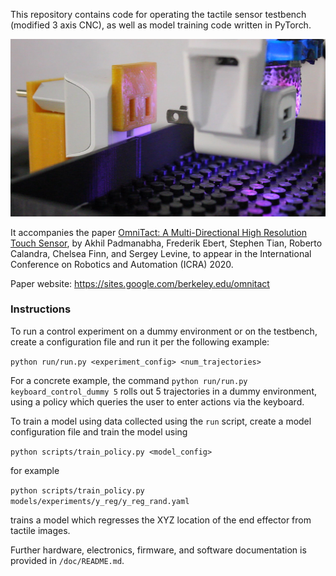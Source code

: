 
This repository contains code for operating the tactile sensor testbench (modified 3 axis CNC), as well as model training code written in PyTorch. 

![](doc/plug_insertion.png)

It accompanies the paper [OmniTact: A Multi-Directional High Resolution Touch Sensor](https://arxiv.org/abs/2003.06965),
 by Akhil Padmanabha, Frederik Ebert, Stephen Tian, Roberto Calandra, Chelsea Finn, and Sergey Levine, to appear in the International Conference on Robotics and Automation (ICRA) 2020.

Paper website: https://sites.google.com/berkeley.edu/omnitact

### Instructions
To run a control experiment on a dummy environment or on the testbench, create a configuration file and run it per the following example:

`python run/run.py <experiment_config> <num_trajectories>`

For a concrete example, the command `python run/run.py keyboard_control_dummy 5` 
rolls out 5 trajectories in a dummy environment, using a policy which queries the user to enter actions via the keyboard.

To train a model using data collected using the `run` script, create a model configuration file and train the model using

`python scripts/train_policy.py <model_config>`

for example

`python scripts/train_policy.py models/experiments/y_reg/y_reg_rand.yaml`

trains a model which regresses the XYZ location of the end effector from tactile images.

Further hardware, electronics, firmware, and software documentation is provided in `/doc/README.md`. 



 

